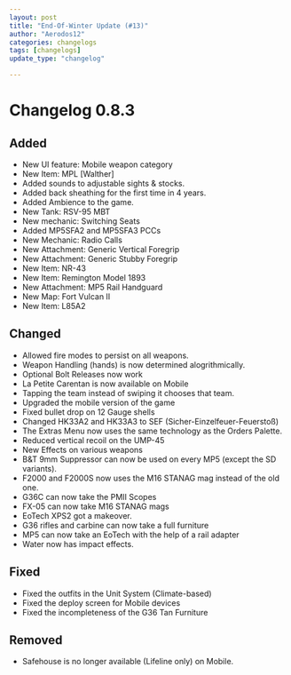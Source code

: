 ```yaml
---
layout: post
title: "End-Of-Winter Update (#13)"
author: "Aerodos12"
categories: changelogs
tags: [changelogs]
update_type: "changelog"

---
```


# Changelog 0.8.3

## Added
- New UI feature: Mobile weapon category
- New Item: MPL [Walther]
- Added sounds to adjustable sights & stocks.
- Added back sheathing for the first time in 4 years.
- Added Ambience to the game.
- New Tank: RSV-95 MBT
- New mechanic: Switching Seats
- Added MP5SFA2 and MP5SFA3 PCCs
- New Mechanic: Radio Calls
- New Attachment: Generic Vertical Foregrip
- New Attachment: Generic Stubby Foregrip
- New Item: NR-43
- New Item: Remington Model 1893
- New Attachment: MP5 Rail Handguard
- New Map: Fort Vulcan II
- New Item: L85A2

## Changed

- Allowed fire modes to persist on all weapons.
- Weapon Handling (hands) is now determined alogrithmically.
- Optional Bolt Releases now work
- La Petite Carentan is now available on Mobile
- Tapping the team instead of swiping it chooses that team.
- Upgraded the mobile version of the game
- Fixed bullet drop on 12 Gauge shells
- Changed HK33A2 and HK33A3 to SEF (Sicher-Einzelfeuer-Feuerstoß)
- The Extras Menu now uses the same technology as the Orders Palette.
- Reduced vertical recoil on the UMP-45
- New Effects on various weapons
- B&T 9mm Suppressor can now be used on every MP5 (except the SD variants).
- F2000 and F2000S now uses the M16 STANAG mag instead of the old one.
- G36C can now take the PMII Scopes
- FX-05 can now take M16 STANAG mags
- EoTech XPS2 got a makeover.
- G36 rifles and carbine can now take a full furniture
- MP5 can now take an EoTech with the help of a rail adapter
- Water now has impact effects.

## Fixed

- Fixed the outfits in the Unit System (Climate-based)
- Fixed the deploy screen for Mobile devices
- Fixed the incompleteness of the G36 Tan Furniture


## Removed

- Safehouse is no longer available (Lifeline only) on Mobile.
